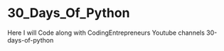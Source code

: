 # 30_Days_Of_Python
Here I will Code along with CodingEntrepreneurs Youtube channels 30-days-of-python
